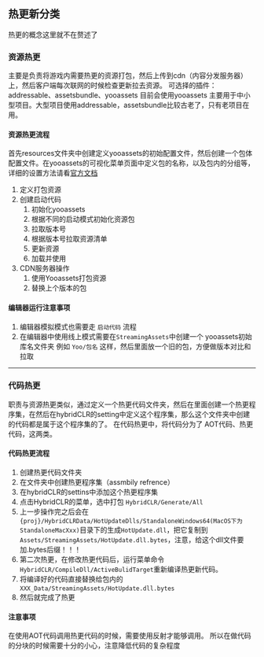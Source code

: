 ## 热更新分类
热更的概念这里就不在赘述了
### 资源热更
主要是负责将游戏内需要热更的资源打包，然后上传到cdn（内容分发服务器）上，然后客户端每次联网的时候检查更新拉去资源。
可选择的插件：addressable、assetsbundle、yooassets
目前会使用yooassets 主要用于中小型项目。大型项目使用addressable，assetsbundle比较古老了，只有老项目在用。
#### 资源热更流程
首先resources文件夹中创建定义yooassets的初始配置文件，然后创建一个包体配置文件。在yooassets的可视化菜单页面中定义包的名称，以及包内的分组等，详细的设置方法请看[官方文档](https://www.yooasset.com/docs/Introduce)

1. 定义打包资源
2. 创建启动代码
	1. 初始化yooassets
	2. 根据不同的启动模式初始化资源包
	3. 拉取版本号
	4. 根据版本号拉取资源清单
	5. 更新资源
	6. 加载并使用
3. CDN服务器操作
	1. 使用Yooassets打包资源
	2. 替换上个版本的包

#### 编辑器运行注意事项
1. 编辑器模拟模式也需要走 `启动代码` 流程
2. 在编辑器中使用线上模式需要在`StreamingAssets`中创建一个 yooassets初始库名文件夹 例如 `Yoo/包名` 这样，然后里面放一个旧的包，方便做版本对比和拉取


***

### 代码热更
职责与资源热更类似，通过定义一个热更代码文件夹，然后在里面创建一个热更程序集，在然后在hybridCLR的setting中定义这个程序集，那么这个文件夹中创建的代码都是属于这个程序集的了。
在代码热更中，将代码分为了 AOT代码、热更代码，这两类。

#### 代码热更流程
1. 创建热更代码文件夹
2. 在文件夹中创建热更程序集（assmbily refrence）
3. 在hybridCLR的settins中添加这个热更程序集
4. 点击HybridCLR的菜单，选中打包 `HybridCLR/Generate/All`
5. 上一步操作完之后会在`{proj}/HybridCLRData/HotUpdateDlls/StandaloneWindows64(MacOS下为StandaloneMacXxx)`目录下的生成`HotUpdate.dll`，把它复制到`Assets/StreamingAssets/HotUpdate.dll.bytes`，注意，给这个dll文件要加.bytes后缀！！！
6. 第二次热更，在修改热更代码后，运行菜单命令`HybridCLR/CompileDll/ActiveBulidTarget`重新编译热更新代码。
7. 将编译好的代码直接替换给包内的 `XXX_Data/StreamingAssets/HotUpdate.dll.bytes` 
8. 然后就完成了热更

#### 注意事项
在使用AOT代码调用热更代码的时候，需要使用反射才能够调用。
所以在做代码的分块的时候需要十分的小心，注意降低代码的复杂程度



